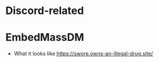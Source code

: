 # Discord-related

# EmbedMassDM
* What it looks like https://swore.owns-an-illegal-drug.site/​‌‌​‌‌‌‌​‌​‌​​‌‌​‌​​‌‌‌‌​‌​​​​‌‌​‌​​‌​‌‌​‌​​​​​‌​‌‌​​​‌​​‌​‌‌​​​

